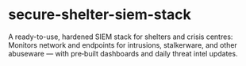 # secure-shelter-siem-stack
A ready-to-use, hardened SIEM stack for shelters and crisis centres: Monitors network and endpoints for intrusions, stalkerware, and other abuseware — with pre‑built dashboards and daily threat intel updates.
